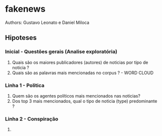 # fakenews 

Authors: Gustavo Leonato e Daniel Miloca

## Hipoteses

### Inicial - Questões gerais (Analise exploratória)

1) Quais são os maiores publicadores (autores) de noticias por tipo de noticia ?
2) Quais são as palavras mais mencionadas no corpus ? - WORD CLOUD

### Linha 1 - Politica

1) Quem são os agentes políticos mais mencionados nas noticias?
2) Dos top 3 mais mencionados, qual o tipo  de noticia (type) predominante ?

### Linha 2 - Conspiração

1) 
